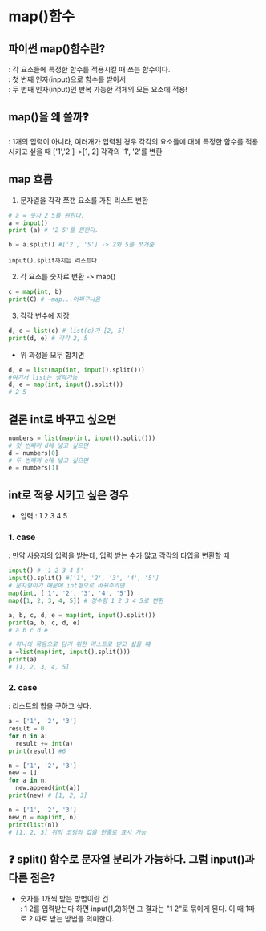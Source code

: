 # map()함수

## 파이썬 map()함수란?
: 각 요소들에 특정한 함수를 적용시킬 때 쓰는 함수이다.  
: 첫 번째 인자(input)으로 함수를 받아서   
: 두 번째 인자(input)인 반복 가능한 객체의 모든 요소에 적용!

## map()을 왜 쓸까:question:
: 1개의 입력이 아니라, 여러개가 입력된 경우 각각의 요소들에 대해 특정한 함수를 적용시키고 싶을 때 ['1','2']->[1, 2] 각각의 '1', '2'를 변환  

## map 흐름
1. 문자열을 각각 쪼갠 요소를 가진 리스트 변환
```python
# a = 숫자 2 5를 원한다.
a = input()
print (a) # '2 5'를 원한다.

b = a.split() #['2', '5'] -> 2와 5를 쪼개줌
```
`input().split까지는 리스트다`  

2. 각 요소를 숫자로 변환 -> map()
```python
c = map(int, b)
print(C) # ~map...어쩌구나옴
```
3. 각각 변수에 저장
```python
d, e = list(c) # list(c)가 [2, 5]
print(d, e) # 각각 2, 5
```
- 위 과정을 모두 합치면
```python
d, e = list(map(int, input().split()))
#여기서 list는 생략가능
d, e = map(int, input().split())
# 2 5
```
## 결론 int로 바꾸고 싶으면
 ```python
 numbers = list(map(int, input().split()))
 # 첫 번째꺼 d에 넣고 싶으면
 d = numbers[0]
 # 두 번째꺼 e에 넣고 싶으면
 e = numbers[1]
 ```

## int로 적용 시키고 싶은 경우
- 입력 : 1 2 3 4 5

### 1. case
: 만약 사용자의 입력을 받는데, 입력 받는 수가 많고 각각의 타입을 변환할 때
```python
input() # '1 2 3 4 5'
input().split() #['1', '2', '3', '4', '5']
# 문자형이기 때문에 int형으로 바꿔주려면
map(int, ['1', '2', '3', '4', '5'])
map([1, 2, 3, 4, 5]) # 정수형 1 2 3 4 5로 변환
```
```python
a, b, c, d, e = map(int, input().split())
print(a, b, c, d, e)
# a b c d e
```
```python
# 하나의 묶음으로 담기 위한 리스트로 받고 싶을 떄
a =list(map(int, input().split()))
print(a)
# [1, 2, 3, 4, 5]
```
### 2. case
: 리스트의 합을 구하고 싶다.
```python
a = ['1', '2', '3']
result = 0
for n in a:
  result += int(a)
print(result) #6
```
```python
n = ['1', '2', '3']
new = []
for a in n:
  new.append(int(a))
print(new) # [1, 2, 3]
```
```python
n = ['1', '2', '3']
new_n = map(int, n)
print(list(n))
# [1, 2, 3] 위의 코딩의 값을 한줄로 표시 가능
```

## :question: split() 함수로 문자열 분리가 가능하다. 그럼 input()과 다른 점은?

- 숫자를 1개씩 받는 방법이란 건  
: 1 2를 입력받는다 하면 input(1,2)하면 그 결과는 "1 2"로 묶이게 된다. 이 때 1따로 2 따로 받는 방법을 의미한다. 
